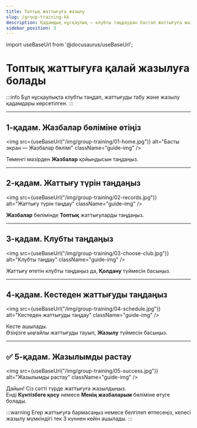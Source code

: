 ```yaml
---
title: Топтық жаттығуға жазылу
slug: /group-training-kk
description: Қадамдық нұсқаулық — клубты таңдаудан бастап жаттығуға жазылуға дейін.
sidebar_position: 3
---
```


import useBaseUrl from '@docusaurus/useBaseUrl';

# Топтық жаттығуға қалай жазылуға болады

:::info
Бұл нұсқаулықта клубты таңдап, жаттығуды табу және жазылу қадамдары көрсетілген.
:::

---

## 1-қадам. **Жазбалар** бөліміне өтіңіз

<img src={useBaseUrl("/img/group-training/01-home.jpg")} alt="Басты экран — Жазбалар бөлімі" className="guide-img" />

Төменгі мәзірден **Жазбалар** қойындысын таңдаңыз.

---

## 2-қадам. Жаттығу түрін таңдаңыз

<img src={useBaseUrl("/img/group-training/02-records.jpg")} alt="Жаттығу түрін таңдау" className="guide-img" />

**Жазбалар** бөлімінде **Топтық** жаттығуларды таңдаңыз.

---

## 3-қадам. Клубты таңдаңыз

<img src={useBaseUrl("/img/group-training/03-choose-club.jpg")} alt="Клубты таңдау" className="guide-img" />

Жаттығу өтетін клубты таңдаңыз да, **Қолдану** түймесін басыңыз.

---

## 4-қадам. Кестеден жаттығуды таңдаңыз

<img src={useBaseUrl("/img/group-training/04-schedule.jpg")} alt="Кестеден жаттығуды таңдау" className="guide-img" />

Кесте ашылады.  
Өзіңізге ыңғайлы жаттығуды тауып, **Жазылу** түймесін басыңыз.

---

## ✅ 5-қадам. Жазылымды растау

<img src={useBaseUrl("/img/group-training/05-success.jpg")} alt="Жазылымды растау" className="guide-img" />

Дайын! Сіз сәтті түрде жаттығуға жазылдыңыз.  
Енді **Күнтізбеге қосу** немесе **Менің жазбаларым** бөліміне өтуге болады.

:::warning
Егер жаттығуға бармасаңыз немесе белгілеп өтпесеңіз, келесі жазылу мүмкіндігі тек 3 күннен кейін ашылады.
:::
